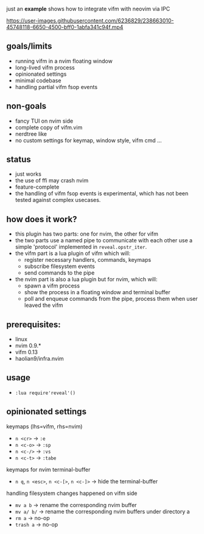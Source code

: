 just an **example** shows how to integrate vifm with neovim via IPC

https://user-images.githubusercontent.com/6236829/238663010-45748118-6650-4500-bff0-1abfa341c94f.mp4

## goals/limits
* running vifm in a nvim floating window
* long-lived vifm process
* opinionated settings
* minimal codebase
* handling partial vifm fsop events

## non-goals
* fancy TUI on nvim side
* complete copy of vifm.vim
* nerdtree like
* no custom settings for keymap, window style, vifm cmd ...

## status
* just works
* the use of ffi may crash nvim
* feature-complete
* the handling of vifm fsop events is experimental, which has not been tested against complex usecases.

## how does it work?
* this plugin has two parts: one for nvim, the other for vifm
* the two parts use a named pipe to communicate with each other use a simple 'protocol' implemented in `reveal.opstr_iter`.
* the vifm part is a lua plugin of vifm which will:
    * register necessary handlers, commands, keymaps
    * subscribe filesystem events
    * send commands to the pipe
* the nvim part is also a lua plugin but for nvim, which will:
    * spawn a vifm process
    * show the process in a floating window and terminal buffer
    * poll and enqueue commands from the pipe, process them when user leaved the vifm 

## prerequisites:
* linux
* nvim 0.9.*
* vifm 0.13
* haolian9/infra.nvim

## usage
* `:lua require'reveal'()`

## opinionated settings
keymaps (lhs=vifm, rhs=nvim)
* `n <cr>`  -> `:e`
* `n <c-o>` -> `:sp`
* `n <c-/>` -> `:vs`
* `n <c-t>` -> `:tabe`

keymaps for nvim terminal-buffer
* `n q`, `n <esc>`, `n <c-[>`, `n <c-]>` -> hide the terminal-buffer

handling filesystem changes happened on vifm side
* `mv a b`   -> rename the corresponding nvim buffer
* `mv a/ b/` -> rename the corresponding nvim buffers under directory a
* `rm a`     -> no-op
* `trash a`  -> no-op
